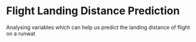 # Flight Landing Distance Prediction 
 Analysing variables which can help us predict the landing distance of flight on a runwat
